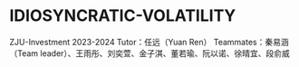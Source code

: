 # IDIOSYNCRATIC-VOLATILITY
ZJU-Investment 2023-2024 
Tutor：任远（Yuan Ren）
Teammates：秦易涵（Team leader）、王雨彤、刘奕萱、金子淇、董若瑜、阮以诺、徐晴宜、段俞威
